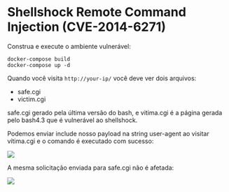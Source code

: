 # Shellshock Remote Command Injection (CVE-2014-6271)

Construa e execute o ambiente vulnerável:

```
docker-compose build
docker-compose up -d
```

Quando você visita `http://your-ip/` você deve ver dois arquivos:

- safe.cgi
- victim.cgi

safe.cgi gerado pela última versão do bash, e vitima.cgi é a página gerada pelo bash4.3 que é vulnerável ao shellshock.

Podemos enviar include nosso payload na string user-agent ao visitar vítima.cgi e o comando é executado com sucesso:

![](1.png)

A mesma solicitação enviada para safe.cgi não é afetada:

![](2.png)
